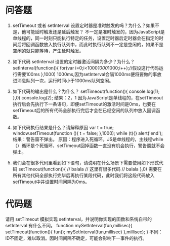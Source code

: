 # 问答题
1. setTimeout 或者 setInterval 设置定时器是准时触发的吗？为什么？如果不是，他可能延时触发还是延后触发？
不一定是准时触发的，因为JavaScript是单线程的，同一时刻只能执行特定的任务，设置定时器后定时器会在指定的时间后将回调函数放入执行队列中，而此时执行队列不一定是空闲的，如果不是空闲的就只能等待，产生延时触发。

2. 如下代码 setInterval 设置的定时器激活间隔为多少？为什么？
setInterval(function(){
  for(var i=0;i<1000*1000*1000;i++);//假设这行代码运行需要100ms
},1000)
1000ms,因为setInterval会隔1000ms便将要做的事放进消息队列一次，运行时间小于1000ms队列空闲。
3. 如下代码的输出是什么？为什么？
setTimeout(function(){
  console.log(1);
},0)
console.log(2);
结果：2，1
因为JavaScript是单线程的，在setTimeout执行后会先执行下一条语句，即便setTimeout的激活时间是0ms，也要在setTimeout后的所有代码全部执行完后才会在已经空闲的队列中放入回调函数。

4. 如下代码执行结果是什么？请解释原因
var t = true;
window.setTimeout(function (){
   t = false;
},1000);
while (t){}
alert('end');
结果：警告窗不弹出。
原因：程序进入死循环。JS是单线程的，主线程while（）循环是个死循环，setTimeout回掉函数一直没有机会执行，警告窗就不会弹出。

5. 我们会在很多代码里看到如下语句，请说明在什么场景下需要使用如下形式代码
setTimeout(function(){
  // balala
  // 这里有很多代码
  // balala
},0)
需要在所有其他代码全部执行完毕后再执行某段代码，此时我们将这段代码放入setTimeout中并设置时间间隔为0ms。

# 代码题
请用 setTimeout 模拟实现 setInterval，并说明你实现的函数和系统自带的 setInterval 有什么不同。
function mySetInterval(fun,millisec){
    setTimeout(function(){
        fun();
        mySetInterval(fun,millisec)
    },millisec);
}
不同：ID不固定，难以取消。因时间间隔不确定，可能会影响下一事件的执行。
